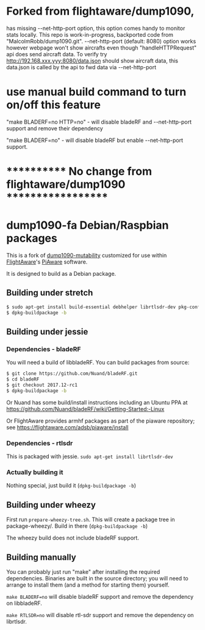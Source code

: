 # Forked from flightaware/dump1090, 
has missing --net-http-port option, this option comes handy to monitor stats locally.
This repo is work-in-progress, backported code from "MalcolmRobb/dump1090.git". 
--net-http-port (default: 8080) option works however webpage won't show aircrafts even though "handleHTTPRequest" api does send aircraft data.
To verify try http://192.168.xxx.yyy:8080/data.json should show aircraft data, this data.json is called by the api to fwd data via --net-http-port

# use manual build command to turn on/off this feature
"make BLADERF=no HTTP=no"                 - will disable bladeRF and --net-http-port support and remove their dependency

"make BLADERF=no"                         - will disable bladeRF but enable --net-http-port support.


# ********** No change from flightaware/dump1090 *****************
# dump1090-fa Debian/Raspbian packages

This is a fork of [dump1090-mutability](https://github.com/mutability/dump1090)
customized for use within [FlightAware](http://flightaware.com)'s
[PiAware](http://flightaware.com/adsb/piaware) software.

It is designed to build as a Debian package.

## Building under stretch

```bash
$ sudo apt-get install build-essential debhelper librtlsdr-dev pkg-config dh-systemd libncurses5-dev libbladerf-dev
$ dpkg-buildpackage -b
```

## Building under jessie

### Dependencies - bladeRF

You will need a build of libbladeRF. You can build packages from source:

```bash
$ git clone https://github.com/Nuand/bladeRF.git  
$ cd bladeRF  
$ git checkout 2017.12-rc1  
$ dpkg-buildpackage -b
```

Or Nuand has some build/install instructions including an Ubuntu PPA
at https://github.com/Nuand/bladeRF/wiki/Getting-Started:-Linux

Or FlightAware provides armhf packages as part of the piaware repository;
see https://flightaware.com/adsb/piaware/install

### Dependencies - rtlsdr

This is packaged with jessie. `sudo apt-get install librtlsdr-dev`

### Actually building it

Nothing special, just build it (`dpkg-buildpackage -b`)

## Building under wheezy

First run `prepare-wheezy-tree.sh`. This will create a package tree in
package-wheezy/. Build in there (`dpkg-buildpackage -b`)

The wheezy build does not include bladeRF support.

## Building manually

You can probably just run "make" after installing the required dependencies.
Binaries are built in the source directory; you will need to arrange to
install them (and a method for starting them) yourself.

``make BLADERF=no`` will disable bladeRF support and remove the dependency on
libbladeRF.

``make RTLSDR=no`` will disable rtl-sdr support and remove the dependency on 
librtlsdr.
